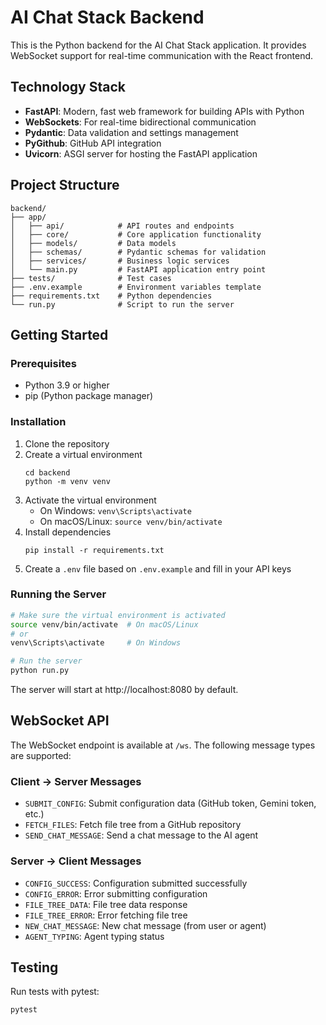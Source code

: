# AI Chat Stack Backend

This is the Python backend for the AI Chat Stack application. It provides WebSocket support for real-time communication with the React frontend.

## Technology Stack

- **FastAPI**: Modern, fast web framework for building APIs with Python
- **WebSockets**: For real-time bidirectional communication
- **Pydantic**: Data validation and settings management
- **PyGithub**: GitHub API integration
- **Uvicorn**: ASGI server for hosting the FastAPI application

## Project Structure

```
backend/
├── app/
│   ├── api/            # API routes and endpoints
│   ├── core/           # Core application functionality
│   ├── models/         # Data models
│   ├── schemas/        # Pydantic schemas for validation
│   ├── services/       # Business logic services
│   └── main.py         # FastAPI application entry point
├── tests/              # Test cases
├── .env.example        # Environment variables template
├── requirements.txt    # Python dependencies
└── run.py              # Script to run the server
```

## Getting Started

### Prerequisites

- Python 3.9 or higher
- pip (Python package manager)

### Installation

1. Clone the repository
2. Create a virtual environment
   ```
   cd backend
   python -m venv venv
   ```
3. Activate the virtual environment
   - On Windows: `venv\Scripts\activate`
   - On macOS/Linux: `source venv/bin/activate`
4. Install dependencies
   ```
   pip install -r requirements.txt
   ```
5. Create a `.env` file based on `.env.example` and fill in your API keys

### Running the Server

```bash
# Make sure the virtual environment is activated
source venv/bin/activate  # On macOS/Linux
# or
venv\Scripts\activate     # On Windows

# Run the server
python run.py
```

The server will start at http://localhost:8080 by default.

## WebSocket API

The WebSocket endpoint is available at `/ws`. The following message types are supported:

### Client → Server Messages

- `SUBMIT_CONFIG`: Submit configuration data (GitHub token, Gemini token, etc.)
- `FETCH_FILES`: Fetch file tree from a GitHub repository
- `SEND_CHAT_MESSAGE`: Send a chat message to the AI agent

### Server → Client Messages

- `CONFIG_SUCCESS`: Configuration submitted successfully
- `CONFIG_ERROR`: Error submitting configuration
- `FILE_TREE_DATA`: File tree data response
- `FILE_TREE_ERROR`: Error fetching file tree
- `NEW_CHAT_MESSAGE`: New chat message (from user or agent)
- `AGENT_TYPING`: Agent typing status

## Testing

Run tests with pytest:

```bash
pytest
```
